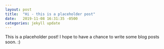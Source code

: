 ```yaml
---
layout: post
title:  "Hi - this is a placeholder post"
date:   2019-11-08 16:31:35 -0500
categories: jekyll update
---
```


This is a placeholder post! I hope to have a chance to write some blog posts soon. :)